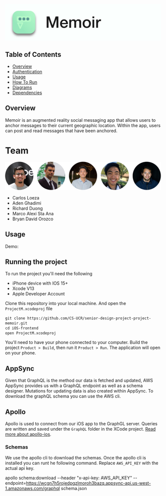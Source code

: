 ![Memoir](./images/banner.jpg?raw=true "Memoir")


## Table of Contents
- [Overview](#overview)
- [Authentication](#authentication)
- [Usage](#usage)
- [How To Run](#how-to-run)
- [Diagrams](#diagrams)
- [Dependencies](#dependencies)

## Overview
Memoir is an augmented reality social messaging app that allows users to anchor messages to their current geographic location. Within the app, users can post and read messages that have been anchored.

# Team
![Contributors](./images/contributors.png)
- Carlos Loeza
- Aden Ghadimi
- Richard Duong
- Marco Alexi Sta Ana
- Bryan David Orozco


## Usage
Demo: <Link to youtube video>

<Screenshot of application>

## Running the project
To run the project you'll need the following
 - iPhone device with IOS 15+
 - Xcode V13
 - Apple Developer Account

Clone this repository into your local machine. And open the `ProjectM.xcodeproj` file
```shell
git clone https://github.com/CS-UCR/senior-design-project-project-memoir.git
cd iOS-frontend
open ProjectM.xcodeproj
```
You'll need to have your phone connected to your computer. Build the project `Product > Build`, then run it `Product > Run`. The application will open on your phone.
 
 ## AppSync
Given that GraphQL is the method our data is fetched and updated, AWS AppSync provides us with a GraphQL endpoint as well as a schema designer. Mutations for updating data is also created within AppSync. To download the graphQL schema you can use the AWS cli.

## Apollo
Apollo is used to connect from our iOS app to the GraphGL server. Queries are written and saved under the `GraphQL` folder in the XCode project. [Read more about apollo-ios](https://www.apollographql.com/docs/ios/tutorial/tutorial-add-sdk/).

### Schemas
We use the apollo cli to download the schemas. Once the apollo cli is installed you can runt he following command. Replace `AWS_API_KEY` with the actual api key.

apollo schema:download --header "x-api-key: AWS_API_KEY" --endpoint=https://wcgn7h5rojedpgzlmoroh3bazq.appsync-api.us-west-1.amazonaws.com/graphql schema.json

